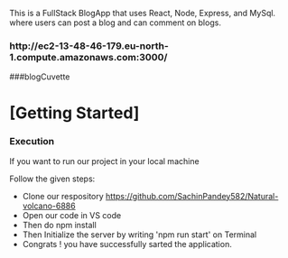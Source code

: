 This is a FullStack BlogApp that uses React, Node, Express, and MySql. where users can post a blog and can comment on blogs.
<h3>http://ec2-13-48-46-179.eu-north-1.compute.amazonaws.com:3000/</h3>
 ###blogCuvette

  <h1>[Getting Started]</h1>
    <h3>Execution</h3>
    <p>If you want to run our project in your local machine</p>
    <p>Follow the given steps:</p>
    <ul>
        <li>Clone our respository <a href="https://github.com/SachinPandey582/Natural-volcano-6886">https://github.com/SachinPandey582/Natural-volcano-6886</a></li>
        <li>Open our code in VS code </li>
 <li>Then do npm install</li>
        <li>Then Initialize the server by writing 'npm run start' on Terminal</li>
 <li>Congrats !  you have successfully sarted the application.</li>
